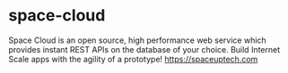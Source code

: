 # space-cloud
Space Cloud is an open source, high performance web service which provides instant REST APIs on the database of your choice. Build Internet Scale apps with the agility of a prototype! https://spaceuptech.com
